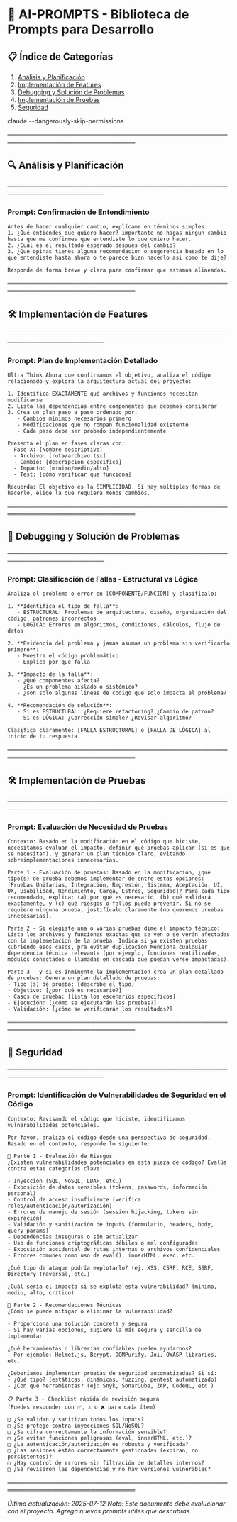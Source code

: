 # 🤖 AI-PROMPTS - Biblioteca de Prompts para Desarrollo

## 📋 Índice de Categorías
1. [Análisis y Planificación](#análisis-y-planificación)
2. [Implementación de Features](#implementación-de-features)
3. [Debugging y Solución de Problemas](#debugging-y-solución-de-problemas)
4. [Implementación de Pruebas](#implementación-de-pruebas)
5. [Seguridad](#seguridad)

claude --dangerously-skip-permissions

═══════════════════════════════════════════════════════════════════════════════

## 🔍 Análisis y Planificación

────────────────────────────────────────────────────────────────────────

### Prompt: Confirmación de Entendimiento
```
Antes de hacer cualquier cambio, explícame en términos simples:
1. ¿Qué entiendes que quiero hacer? importante no hagas ningun cambio hasta que me confirmes que entendiste lo que quiero hacer.
2. ¿Cuál es el resultado esperado después del cambio?
3. ¿Que opinas tienes alguna recomendacion o sugerencia basado en lo que entendiste hasta ahora o te parece bien hacerlo asi como te dije?

Responde de forma breve y clara para confirmar que estamos alineados.

```
═══════════════════════════════════════════════════════════════════════════════

## 🛠️ Implementación de Features

────────────────────────────────────────────────────────────────────────


### Prompt: Plan de Implementación Detallado
```
Ultra Think Ahora que confirmamos el objetivo, analiza el código relacionado y explora la arquitectura actual del proyecto:

1. Identifica EXACTAMENTE qué archivos y funciones necesitan modificarse
2. Lista las dependencias entre componentes que debemos considerar
3. Crea un plan paso a paso ordenado por:
   - Cambios mínimos necesarios primero
   - Modificaciones que no rompan funcionalidad existente
   - Cada paso debe ser probado independientemente

Presenta el plan en fases claras con:
- Fase X: [Nombre descriptivo]
  - Archivo: [ruta/archivo.tsx]
  - Cambio: [descripción específica]
  - Impacto: [mínimo/medio/alto]
  - Test: [cómo verificar que funciona]

Recuerda: El objetivo es la SIMPLICIDAD. Si hay múltiples formas de hacerlo, elige la que requiera menos cambios.
```


═══════════════════════════════════════════════════════════════════════════════


## 🐛 Debugging y Solución de Problemas

────────────────────────────────────────────────────────────────────────


### Prompt: Clasificación de Fallas - Estructural vs Lógica
```
Analiza el problema o error en [COMPONENTE/FUNCIÓN] y clasifícalo:

1. **Identifica el tipo de falla**:
   - ESTRUCTURAL: Problemas de arquitectura, diseño, organización del código, patrones incorrectos
   - LÓGICA: Errores en algoritmos, condiciones, cálculos, flujo de datos

2. **Evidencia del problema y jamas asumas un problema sin verificarlo primero**:
   - Muestra el código problemático
   - Explica por qué falla

3. **Impacto de la falla**:
   - ¿Qué componentes afecta?
   - ¿Es un problema aislado o sistémico?
   - ¿son solo algunas lineas de codigo que solo impacta el problema?

4. **Recomendación de solución**:
   - Si es ESTRUCTURAL: ¿Requiere refactoring? ¿Cambio de patrón?
   - Si es LÓGICA: ¿Corrección simple? ¿Revisar algoritmo?

Clasifica claramente: [FALLA ESTRUCTURAL] o [FALLA DE LÓGICA] al inicio de tu respuesta.
```
═══════════════════════════════════════════════════════════════════════════════

## 🛠️ Implementación de Pruebas

────────────────────────────────────────────────────────────────────────
### Prompt: Evaluación de Necesidad de Pruebas
```
Contexto: Basado en la modificación en el código que hiciste, necesitamos evaluar el impacto, definir qué pruebas aplicar (si es que se necesitan), y generar un plan técnico claro, evitando sobreimplementaciones innecesarias.

Parte 1 - Evaluación de pruebas: Basado en la modificación, ¿qué tipo(s) de prueba debemos implementar de entre estas opciones: [Pruebas Unitarias, Integración, Regresión, Sistema, Aceptación, UI, UX, Usabilidad, Rendimiento, Carga, Estrés, Seguridad]? Para cada tipo recomendado, explica: (a) por qué es necesario, (b) qué validará exactamente, y (c) qué riesgos o fallos puede prevenir. Si no se requiere ninguna prueba, justifícalo claramente (no queremos pruebas innecesarias).

Parte 2 - Si elegiste una o varias pruebas dime el impacto técnico: Lista los archivos y funciones exactas que se ven o se verán afectadas con la implemetacion de la prueba. Indica si ya existen pruebas cubriendo esos casos, pra evitar duplicacion Menciona cualquier dependencia técnica relevante (por ejemplo, funciones reutilizadas, módulos conectados o llamadas en cascada que puedan verse impactadas).

Parte 3 - y si es inminente la implementacion crea un plan detallado de pruebas: Genera un plan detallado de pruebas:
- Tipo (s) de prueba: [describe el tipo]
- Objetivo: [¿por qué es necesario?]
- Casos de prueba: [lista los escenarios específicos]
- Ejecución: [¿cómo se ejecutarán las pruebas?]
- Validación: [¿cómo se verificarán los resultados?]
```

═══════════════════════════════════════════════════════════════════════════════

## 🔐 Seguridad

────────────────────────────────────────────────────────────────────────

### Prompt: Identificación de Vulnerabilidades de Seguridad en el Código
```
Contexto: Revisando el código que hiciste, identificamos vulnerabilidades potenciales.

Por favor, analiza el código desde una perspectiva de seguridad. Basado en el contexto, responde lo siguiente:

🧠 Parte 1 - Evaluación de Riesgos
¿Existen vulnerabilidades potenciales en esta pieza de código? Evalúa contra estas categorías clave:

- Inyección (SQL, NoSQL, LDAP, etc.)
- Exposición de datos sensibles (tokens, passwords, información personal)
- Control de acceso insuficiente (verifica roles/autenticación/autorización)
- Errores de manejo de sesión (session hijacking, tokens sin expiración)
- Validación y sanitización de inputs (formulario, headers, body, query params)
- Dependencias inseguras o sin actualizar
- Uso de funciones criptográficas débiles o mal configuradas
- Exposición accidental de rutas internas o archivos confidenciales
- Errores comunes como uso de eval(), innerHTML, exec, etc.

¿Qué tipo de ataque podría explotarlo? (ej: XSS, CSRF, RCE, SSRF, Directory Traversal, etc.)

¿Cuál sería el impacto si se explota esta vulnerabilidad? (mínimo, medio, alto, crítico)

🔧 Parte 2 - Recomendaciones Técnicas
¿Cómo se puede mitigar o eliminar la vulnerabilidad?

- Proporciona una solución concreta y segura
- Si hay varias opciones, sugiere la más segura y sencilla de implementar

¿Qué herramientas o librerías confiables pueden ayudarnos?
- Por ejemplo: Helmet.js, Bcrypt, DOMPurify, Joi, OWASP libraries, etc.

¿Deberíamos implementar pruebas de seguridad automatizadas? Si sí:
- ¿Qué tipo? (estáticas, dinámicas, fuzzing, pentest automatizado)
- ¿Con qué herramientas? (ej: Snyk, SonarQube, ZAP, CodeQL, etc.)

📋 Parte 3 - Checklist rápida de revisión segura
(Puedes responder con ✅, ⚠️ o ❌ para cada ítem)

□ ¿Se validan y sanitizan todos los inputs?
□ ¿Se protege contra inyecciones SQL/NoSQL?
□ ¿Se cifra correctamente la información sensible?
□ ¿Se evitan funciones peligrosas (eval, innerHTML, etc.)?
□ ¿La autenticación/autorización es robusta y verificada?
□ ¿Las sesiones están correctamente gestionadas (expiran, no persistentes)?
□ ¿Hay control de errores sin filtración de detalles internos?
□ ¿Se revisaron las dependencias y no hay versiones vulnerables?
```

═══════════════════════════════════════════════════════════════════════════════

*Última actualización: 2025-07-12*
*Nota: Este documento debe evolucionar con el proyecto. Agrega nuevos prompts útiles que descubras.*